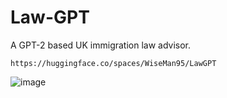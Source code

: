 # Law-GPT
A GPT-2 based UK immigration law advisor.
```
https://huggingface.co/spaces/WiseMan95/LawGPT
```

![image](https://github.com/tuanaqeelbohoran/Law-GPT/assets/120468459/76e5e3b6-cef8-4117-91f2-6ccd0419b041)


